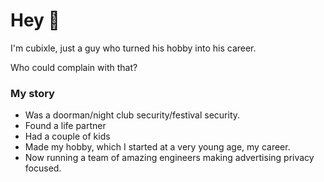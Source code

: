 # Hey 👋

I'm cubixle, just a guy who turned his hobby into his career. 

Who could complain with that? 

### My story
- Was a doorman/night club security/festival security.
- Found a life partner
- Had a couple of kids
- Made my hobby, which I started at a very young age, my career. 
- Now running a team of amazing engineers making advertising privacy focused.

<!--
**cubixle/cubixle** is a ✨ _special_ ✨ repository because its `README.md` (this file) appears on your GitHub profile.

Here are some ideas to get you started:

- 🔭 I’m currently working on ...
- 🌱 I’m currently learning ...
- 👯 I’m looking to collaborate on ...
- 🤔 I’m looking for help with ...
- 💬 Ask me about ...
- 📫 How to reach me: ...
- 😄 Pronouns: ...
- ⚡ Fun fact: ...
-->
